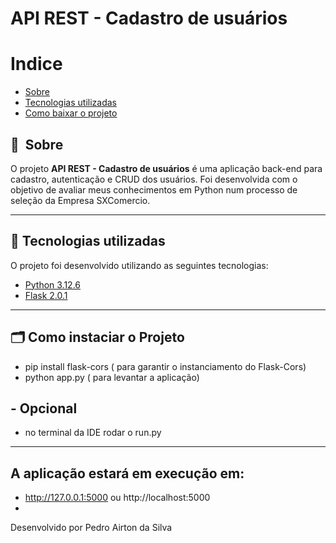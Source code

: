 # API REST - Cadastro de usuários

# Indice

- [Sobre](#-sobre)
- [Tecnologias utilizadas](#-tecnologias-utilizadas)
- [Como baixar o projeto](#-como-baixar-o-projeto)

## 🔖&nbsp; Sobre

O projeto **API REST - Cadastro de usuários** é uma aplicação back-end para cadastro, autenticação e CRUD dos usuários. Foi desenvolvida com o objetivo de avaliar meus conhecimentos em Python num processo de seleção da Empresa SXComercio.

---

## 🚀 Tecnologias utilizadas

O projeto foi desenvolvido utilizando as seguintes tecnologias:

- [Python 3.12.6](https://developer.mozilla.org/pt-BR/docs/Web/HTML)
- [Flask 2.0.1](https://developer.mozilla.org/pt-BR/docs/Web/JavaScript)
---

## 🗂 Como instaciar o Projeto
- pip install flask-cors ( para garantir o instanciamento do Flask-Cors)
- python app.py ( para levantar a aplicação)
## - Opcional
- no terminal da IDE rodar o run.py
---

## A aplicação estará em execução em:
- http://127.0.0.1:5000 ou http://localhost:5000
- 
Desenvolvido por Pedro Airton da Silva
